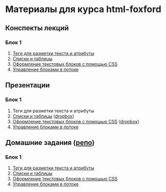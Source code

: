# Материалы для курса html-foxford

## Конспекты лекций

### Блок 1

1. [Теги для разметки текста и атрибуты](lessons/html-base.md)
2. [Списки и таблицы](lessons/lists-and-tables.md)
3. [Оформление текстовых блоков с помощью CSS](lessons/text-css.md)
4. [Управление блоками в потоке](lessons/flow.md)

## Презентации

### Блок 1

1. Теги для разметки текста и атрибуты
2. [Списки и таблицы](/presentations/lists-and-tables-master) ([dropbox](https://www.dropbox.com/s/zcvaiuxelwcb2up/Lists-n-tables.pdf?dl=0))
3. [Оформление текстовых блоков с помощью CSS](/presentations/text-css) ([dropbox](https://www.dropbox.com/s/1elqsr72i7ezhcm/text-css.pdf?dl=0))
4. [Управление блоками в потоке](presentations/flow)

## Домашние задания ([репо](https://github.com/netology-code/html-foxford-homeworks/tree/master/tags))

### Блок 1

1. [Теги для разметки текста и атрибуты](https://netology-code.github.io/html-foxford-homeworks/tags/)  
2. [Списки и таблицы](https://netology-code.github.io/html-foxford-homeworks/list-n-tables/)
3. [Оформление текстовых блоков с помощью CSS](https://netology-code.github.io/html-foxford-homeworks/text-css/)
4. [Управление блоками в потоке](https://netology-code.github.io/html-foxford-homeworks/flow/)

